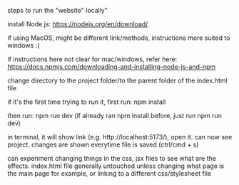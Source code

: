 steps to run the "website" locally"

install Node.js: https://nodejs.org/en/download/

if using MacOS, might be different link/methods, instructions more suited to windows :(

if instructions here not clear for mac/windows, refer here: https://docs.npmjs.com/downloading-and-installing-node-js-and-npm

change directory to the project folder/to the parent folder of the index.html file

if it's the first time trying to run it, first run: npm install

then run: npm run dev (if already ran npm install before, just run npm run dev)

in terminal, it will show link (e.g. http://localhost:5173/), open it. can now see project.
changes are shown everytime file is saved (ctrl/cmd + s)

can experiment changing things in the css, jsx files to see what are the effects. index.html file generally untouched unless changing what page is the main page for example, or linking to a different css/stylesheet file
